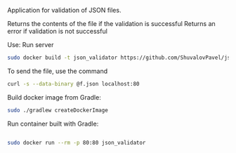 Application for validation of JSON files.

Returns the contents of the file if the validation is successful
Returns an error if validation is not successful

Use:
Run server 
```bash
sudo docker build -t json_validator https://github.com/ShuvalovPavel/json_validator.git && docker run --rm -d -p 80:80 json_validator 
```

To send the file, use the command 
```bash
curl -s --data-binary @f.json localhost:80
```

Build docker image from Gradle:
```bash
sudo ./gradlew createDockerImage

```

Run container built with Gradle:
```bash

sudo docker run --rm -p 80:80 json_validator

```


